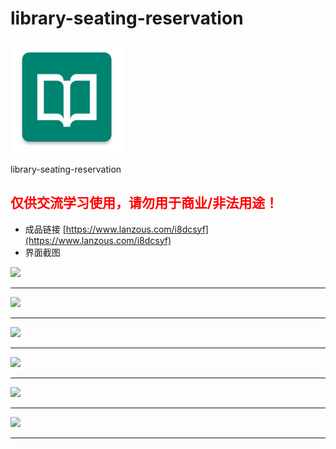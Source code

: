 # library-seating-reservation
<img src="https://github.com/yaokui2018/library-seating-reservation/blob/master/app/src/main/ic_launcher-web.png?raw=true" width="180">

library-seating-reservation
## <font color=red>仅供交流学习使用，请勿用于商业/非法用途！</font>

- 成品链接 [https://www.lanzous.com/i8dcsyf](https://www.lanzous.com/i8dcsyf)
- 界面截图

<img src="http://yaokui.ltd:8080/seat/1/1.jpg" width="450"><hr>
<img src="http://yaokui.ltd:8080/seat/1/2.jpg" width="450"><hr>
<img src="http://yaokui.ltd:8080/seat/1/3.jpg" width="450"><hr>
<img src="http://yaokui.ltd:8080/seat/1/4.jpg" width="450"><hr>
<img src="http://yaokui.ltd:8080/seat/1/5.jpg" width="450"><hr>
<img src="http://yaokui.ltd:8080/seat/1/6.jpg" width="450"><hr>
